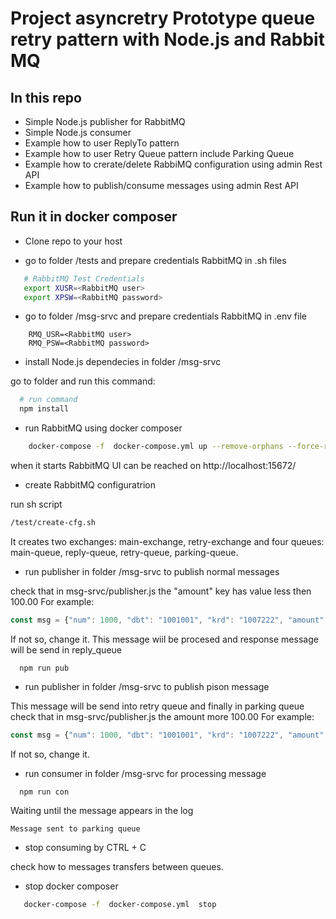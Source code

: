 # Project asyncretry Prototype queue retry pattern with Node.js and Rabbit MQ

## In this repo

- Simple  Node.js publisher for RabbitMQ
- Simple Node.js consumer
- Example how to user ReplyTo pattern
- Example how to user Retry Queue pattern include Parking Queue
- Example how to crerate/delete RabbiMQ configuration using admin Rest API
- Example how to publish/consume messages using admin Rest API

## Run it in docker composer

 - Clone repo to your host

 - go to folder /tests and prepare credentials RabbitMQ in .sh files

 ```bash
    # RabbitMQ Test Credentials
    export XUSR=<RabbitMQ user>
    export XPSW=<RabbitMQ password>
 ```

- go to folder /msg-srvc and prepare credentials RabbitMQ in .env file

```text
    RMQ_USR=<RabbitMQ user>
    RMQ_PSW=<RabbitMQ password>
```

- install Node.js dependecies in folder /msg-srvc

go to folder and run this command:
```bash
  # run command
  npm install
```

 - run RabbitMQ using docker composer 

```bash
    docker-compose -f  docker-compose.yml up --remove-orphans --force-recreate --build -d
```

when it starts RabbitMQ UI can be reached on http://localhost:15672/

- create RabbitMQ configuratrion

run sh script

```bash
/test/create-cfg.sh
```
It creates two exchanges: main-exchange, retry-exchange and four queues: main-queue, reply-queue, retry-queue, parking-queue.

- run publisher in folder /msg-srvc to publish normal messages 


check that in msg-srvc/publisher.js  the "amount" key has value less then 100.00
For example:
```js
const msg = {"num": 1000, "dbt": "1001001", "krd": "1007222", "amount": 10.23, "remark": "cash payment"};
```

If not so, change it.
This message wiil be procesed and response message will be send in reply_queue

```bush
  npm run pub
```
- run publisher in folder /msg-srvc to publish pison message

This message will be send into retry queue and finally in parking queue
check that in msg-srvc/publisher.js   the amount more 100.00
For example:
```js
const msg = {"num": 1000, "dbt": "1001001", "krd": "1007222", "amount": 210.23, "remark": "cash payment"};
```
If not so, change it.

- run consumer in folder /msg-srvc for  processing message


```bush
  npm run con
```

Waiting until the message appears in the log 

```text
Message sent to parking queue
```

- stop consuming by CTRL + C

check how to messages transfers between queues.

- stop docker composer


```bash
   docker-compose -f  docker-compose.yml  stop
```


